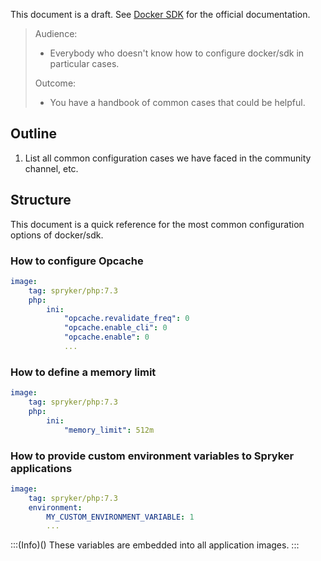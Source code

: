 This document is a draft. See [Docker SDK](https://documentation.spryker.com/docs/docker-sdk) for the official documentation.

> Audience:
>
> - Everybody who doesn't know how to configure docker/sdk in particular cases.
>
> Outcome:
> - You have a handbook of common cases that could be helpful.

## Outline

1. List all common configuration cases we have faced in the community channel, etc.


## Structure



This document is a quick reference for the most common configuration options of docker/sdk.



### How to configure Opcache

```yaml
image:
    tag: spryker/php:7.3
    php:
        ini:
            "opcache.revalidate_freq": 0
            "opcache.enable_cli": 0
            "opcache.enable": 0
            ...
```

### How to define a memory limit

```yaml
image:
    tag: spryker/php:7.3
    php:
        ini:
            "memory_limit": 512m
```

### How to provide custom environment variables to Spryker applications

```yaml
image:
    tag: spryker/php:7.3
    environment:
        MY_CUSTOM_ENVIRONMENT_VARIABLE: 1
        ...
```

:::(Info)()
These variables are embedded into all application images.
:::
